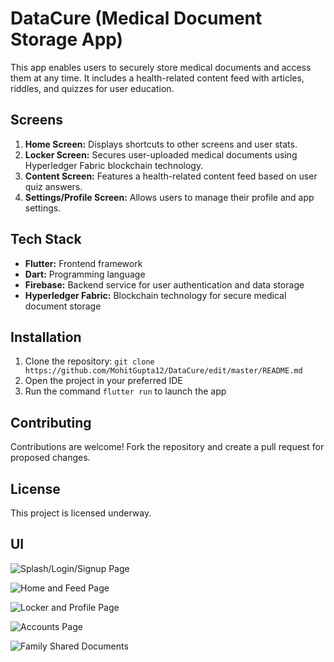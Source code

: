# DataCure (Medical Document Storage App)

This app enables users to securely store medical documents and access them at any time. It includes a health-related content feed with articles, riddles, and quizzes for user education.

## Screens

1. **Home Screen:** Displays shortcuts to other screens and user stats.
2. **Locker Screen:** Secures user-uploaded medical documents using Hyperledger Fabric blockchain technology.
3. **Content Screen:** Features a health-related content feed based on user quiz answers.
4. **Settings/Profile Screen:** Allows users to manage their profile and app settings.

## Tech Stack

- **Flutter:** Frontend framework
- **Dart:** Programming language
- **Firebase:** Backend service for user authentication and data storage
- **Hyperledger Fabric:** Blockchain technology for secure medical document storage

## Installation

1. Clone the repository: `git clone https://github.com/MohitGupta12/DataCure/edit/master/README.md`
2. Open the project in your preferred IDE
3. Run the command `flutter run` to launch the app

## Contributing

Contributions are welcome! Fork the repository and create a pull request for proposed changes.

## License

This project is licensed underway.

## UI

![Splash/Login/Signup Page](https://github.com/MohitGupta12/Tinder-Clone/assets/70692495/7f5d20c0-b8df-44a6-80ea-3ba4d42e9be5)

![Home and Feed Page](https://github.com/MohitGupta12/Tinder-Clone/assets/70692495/ed950303-4644-4579-87c4-2aa2ef0d9a0e)

![Locker and Profile Page](https://github.com/MohitGupta12/Tinder-Clone/assets/70692495/911f36fb-9535-4ff5-a24c-9e54ad1f15da)

![Accounts Page](https://github.com/MohitGupta12/Tinder-Clone/assets/70692495/2474187b-43df-4545-b1e6-31378da4cdee)

![Family Shared Documents](https://github.com/MohitGupta12/Tinder-Clone/assets/70692495/b53da19a-cc5a-4776-b410-896e7b75c9a5)
